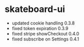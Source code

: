 # skateboard-ui
- updated cookie handling
0.3.8
- fixed token expiration
0.3.9
- fixed stripe showCheckout
0.4.0
- fixed subscribe on Settings
0.4.1